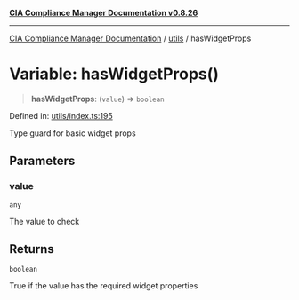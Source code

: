 [**CIA Compliance Manager Documentation v0.8.26**](../../README.md)

***

[CIA Compliance Manager Documentation](../../modules.md) / [utils](../README.md) / hasWidgetProps

# Variable: hasWidgetProps()

> **hasWidgetProps**: (`value`) => `boolean`

Defined in: [utils/index.ts:195](https://github.com/Hack23/cia-compliance-manager/blob/168f1311621722afef33b264085d8ac99d4a3213/src/utils/index.ts#L195)

Type guard for basic widget props

## Parameters

### value

`any`

The value to check

## Returns

`boolean`

True if the value has the required widget properties
